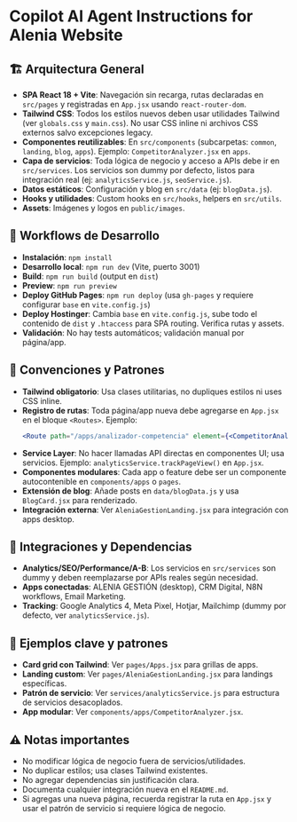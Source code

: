 
# Copilot AI Agent Instructions for Alenia Website

## 🏗️ Arquitectura General
- **SPA React 18 + Vite**: Navegación sin recarga, rutas declaradas en `src/pages` y registradas en `App.jsx` usando `react-router-dom`.
- **Tailwind CSS**: Todos los estilos nuevos deben usar utilidades Tailwind (ver `globals.css` y `main.css`). No usar CSS inline ni archivos CSS externos salvo excepciones legacy.
- **Componentes reutilizables**: En `src/components` (subcarpetas: `common`, `landing`, `blog`, `apps`). Ejemplo: `CompetitorAnalyzer.jsx` en `apps`.
- **Capa de servicios**: Toda lógica de negocio y acceso a APIs debe ir en `src/services`. Los servicios son dummy por defecto, listos para integración real (ej: `analyticsService.js`, `seoService.js`).
- **Datos estáticos**: Configuración y blog en `src/data` (ej: `blogData.js`).
- **Hooks y utilidades**: Custom hooks en `src/hooks`, helpers en `src/utils`.
- **Assets**: Imágenes y logos en `public/images`.

## 🚦 Workflows de Desarrollo
- **Instalación**: `npm install`
- **Desarrollo local**: `npm run dev` (Vite, puerto 3001)
- **Build**: `npm run build` (output en `dist`)
- **Preview**: `npm run preview`
- **Deploy GitHub Pages**: `npm run deploy` (usa `gh-pages` y requiere configurar `base` en `vite.config.js`)
- **Deploy Hostinger**: Cambia `base` en `vite.config.js`, sube todo el contenido de `dist` y `.htaccess` para SPA routing. Verifica rutas y assets.
- **Validación**: No hay tests automáticos; validación manual por página/app.

## 📐 Convenciones y Patrones
- **Tailwind obligatorio**: Usa clases utilitarias, no dupliques estilos ni uses CSS inline.
- **Registro de rutas**: Toda página/app nueva debe agregarse en `App.jsx` en el bloque `<Routes>`. Ejemplo:
  ```jsx
  <Route path="/apps/analizador-competencia" element={<CompetitorAnalyzer />} />
  ```
- **Service Layer**: No hacer llamadas API directas en componentes UI; usa servicios. Ejemplo: `analyticsService.trackPageView()` en `App.jsx`.
- **Componentes modulares**: Cada app o feature debe ser un componente autocontenible en `components/apps` o `pages`.
- **Extensión de blog**: Añade posts en `data/blogData.js` y usa `BlogCard.jsx` para renderizado.
- **Integración externa**: Ver `AleniaGestionLanding.jsx` para integración con apps desktop.

## 🔗 Integraciones y Dependencias
- **Analytics/SEO/Performance/A-B**: Los servicios en `src/services` son dummy y deben reemplazarse por APIs reales según necesidad.
- **Apps conectadas**: ALENIA GESTIÓN (desktop), CRM Digital, N8N workflows, Email Marketing.
- **Tracking**: Google Analytics 4, Meta Pixel, Hotjar, Mailchimp (dummy por defecto, ver `analyticsService.js`).

## 🧩 Ejemplos clave y patrones
- **Card grid con Tailwind**: Ver `pages/Apps.jsx` para grillas de apps.
- **Landing custom**: Ver `pages/AleniaGestionLanding.jsx` para landings específicas.
- **Patrón de servicio**: Ver `services/analyticsService.js` para estructura de servicios desacoplados.
- **App modular**: Ver `components/apps/CompetitorAnalyzer.jsx`.

## ⚠️ Notas importantes
- No modificar lógica de negocio fuera de servicios/utilidades.
- No duplicar estilos; usa clases Tailwind existentes.
- No agregar dependencias sin justificación clara.
- Documenta cualquier integración nueva en el `README.md`.
- Si agregas una nueva página, recuerda registrar la ruta en `App.jsx` y usar el patrón de servicio si requiere lógica de negocio.